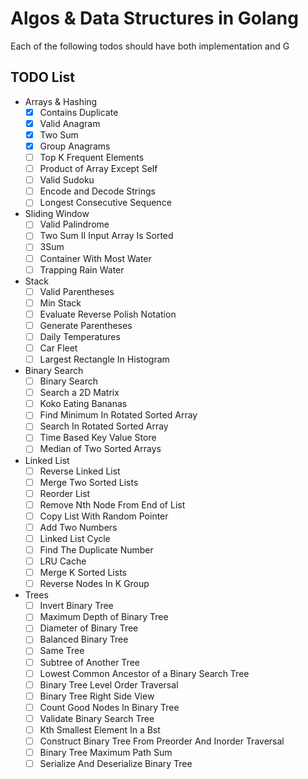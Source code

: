 # Algos & Data Structures in Golang

Each of the following todos should have both implementation and G

## TODO List

- Arrays & Hashing
    - [x] Contains Duplicate
    - [x] Valid Anagram
    - [x] Two Sum
    - [x] Group Anagrams
    - [ ] Top K Frequent Elements
    - [ ] Product of Array Except Self
    - [ ] Valid Sudoku	
    - [ ] Encode and Decode Strings   	
    - [ ] Longest Consecutive Sequence
- Sliding Window
    - [ ] Valid Palindrome	
    - [ ] Two Sum II Input Array Is Sorted	
    - [ ] 3Sum	
    - [ ] Container With Most Water	
    - [ ] Trapping Rain Water
- Stack
    - [ ] Valid Parentheses	
    - [ ] Min Stack	
    - [ ] Evaluate Reverse Polish Notation	
    - [ ] Generate Parentheses	
    - [ ] Daily Temperatures	
    - [ ] Car Fleet	
    - [ ] Largest Rectangle In Histogram
- Binary Search
    - [ ] Binary Search	
    - [ ] Search a 2D Matrix	
    - [ ] Koko Eating Bananas	
    - [ ] Find Minimum In Rotated Sorted Array	
    - [ ] Search In Rotated Sorted Array	
    - [ ] Time Based Key Value Store	
    - [ ] Median of Two Sorted Arrays
- Linked List
    - [ ] Reverse Linked List	
    - [ ] Merge Two Sorted Lists	
    - [ ] Reorder List	
    - [ ] Remove Nth Node From End of List	
    - [ ] Copy List With Random Pointer	
    - [ ] Add Two Numbers	
    - [ ] Linked List Cycle	
    - [ ] Find The Duplicate Number	
    - [ ] LRU Cache	
    - [ ] Merge K Sorted Lists	
    - [ ] Reverse Nodes In K Group
- Trees
    - [ ] Invert Binary Tree	
    - [ ] Maximum Depth of Binary Tree	
    - [ ] Diameter of Binary Tree	
    - [ ] Balanced Binary Tree	
    - [ ] Same Tree	
    - [ ] Subtree of Another Tree	
    - [ ] Lowest Common Ancestor of a Binary Search Tree	
    - [ ] Binary Tree Level Order Traversal	
    - [ ] Binary Tree Right Side View	
    - [ ] Count Good Nodes In Binary Tree	
    - [ ] Validate Binary Search Tree	
    - [ ] Kth Smallest Element In a Bst	
    - [ ] Construct Binary Tree From Preorder And Inorder Traversal	
    - [ ] Binary Tree Maximum Path Sum	
    - [ ] Serialize And Deserialize Binary Tree
